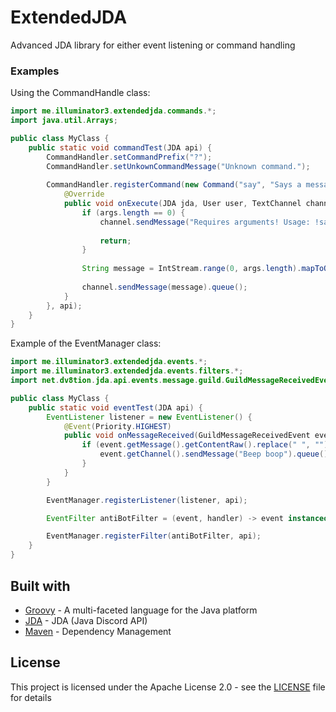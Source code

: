 # ExtendedJDA

Advanced JDA library for either event listening or command handling

### Examples

Using the CommandHandle class:
```java
import me.illuminator3.extendedjda.commands.*;
import java.util.Arrays;

public class MyClass {
    public static void commandTest(JDA api) {
        CommandHandler.setCommandPrefix("?");
        CommandHandler.setUnkownCommandMessage("Unknown command.");
        
        CommandHandler.registerCommand(new Command("say", "Says a message", Arrays.asList("tell", "msg")) {
            @Override
            public void onExecute(JDA jda, User user, TextChannel channel, String... args) {
                if (args.length == 0) {
                    channel.sendMessage("Requires arguments! Usage: !say <Message>");
        
                    return;
                }
        
                String message = IntStream.range(0, args.length).mapToObj(index -> args[index]).collect(Collectors.toList());
        
                channel.sendMessage(message).queue();
            }
        }, api);
    }
}
```
Example of the EventManager class:
```java
import me.illuminator3.extendedjda.events.*;
import me.illuminator3.extendedjda.events.filters.*;
import net.dv8tion.jda.api.events.message.guild.GuildMessageReceivedEvent;

public class MyClass {
    public static void eventTest(JDA api) {
        EventListener listener = new EventListener() {
            @Event(Priority.HIGHEST)
            public void onMessageReceived(GuildMessageReceivedEvent event) {
                if (event.getMessage().getContentRaw().replace(" ", "").contains("goodbot")) {
                    event.getChannel().sendMessage("Beep boop").queue();
                }
            }
        }

        EventManager.registerListener(listener, api);

        EventFilter antiBotFilter = (event, handler) -> event instanceof GuildMessageReceivedEvent && ((GuildMessageReceivedEvent) event).getAuthor().isBot();

        EventManager.registerFilter(antiBotFilter, api);
    }
}
```

## Built with

* [Groovy](https://groovy-lang.org/) - A multi-faceted language for the Java platform
* [JDA](https://github.com/DV8FromTheWorld/JDA/) - JDA (Java Discord API)
* [Maven](https://maven.apache.org/) - Dependency Management

## License

This project is licensed under the Apache License 2.0 - see the [LICENSE](LICENSE) file for details